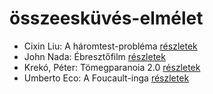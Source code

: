 # összeesküvés-elmélet

- Cixin Liu: A háromtest-probléma [részletek](_details/Cixin%20Liu.md#id_1451)
- John Nada: Ébresztőfilm [részletek](_details/John%20Nada.md#id_1033)
- Krekó, Péter: Tömegparanoia 2.0 [részletek](_details/Krek%C3%B3%2C%20P%C3%A9ter.md#id_1515)
- Umberto Eco: A Foucault-inga [részletek](_details/Umberto%20Eco.md#id_1024)